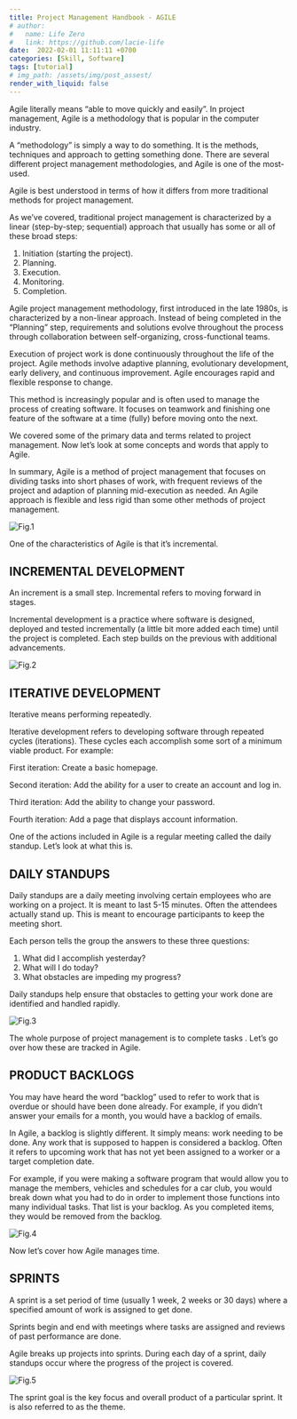 ```yaml
---
title: Project Management Handbook - AGILE
# author:
#   name: Life Zero
#   link: https://github.com/lacie-life
date:  2022-02-01 11:11:11 +0700
categories: [Skill, Software]
tags: [tutorial]
# img_path: /assets/img/post_assest/
render_with_liquid: false
---
```


Agile literally means “able to move quickly and easily”. In project management, Agile is a methodology that is popular in the computer industry.

A “methodology” is simply a way to do something. It is the methods, techniques and approach to getting something done. There are several different project management methodologies, and Agile is one of the most-used.

Agile is best understood in terms of how it differs from more traditional methods for project management.

As we’ve covered, traditional project management is characterized by a linear (step-by-step; sequential) approach that usually has some or all of these broad steps:

1. Initiation (starting the project).
2. Planning.
3. Execution.
4. Monitoring.
5. Completion.

Agile project management methodology, first introduced in the late 1980s, is characterized by a non-linear approach. Instead of being completed in the “Planning” step, requirements and solutions evolve throughout the process through collaboration between self-organizing, cross-functional teams.

Execution of project work is done continuously throughout the life of the project. Agile methods involve adaptive planning, evolutionary development, early delivery, and continuous improvement. Agile encourages rapid and flexible response to change.

This method is increasingly popular and is often used to manage the process of creating software. It focuses on teamwork and finishing one feature of the software at a time (fully) before moving onto the next.

We covered some of the primary data and terms related to project management. Now let’s look at some concepts and words that apply to Agile.

In summary, Agile is a method of project management that focuses on dividing tasks into short phases of work, with frequent reviews of the project and adaption of planning mid-execution as needed. An Agile approach is flexible and less rigid than some other methods of project management.

![Fig.1](https://github.com/lacie-life/lacie-life.github.io/blob/main/assets/img/post_assest/PM-21.png?raw=true)

One of the characteristics of Agile is that it’s incremental.

## INCREMENTAL DEVELOPMENT

An increment is a small step. Incremental refers to moving forward in stages.

Incremental development is a practice where software is designed, deployed and tested incrementally (a little bit more added each time) until the project is completed. Each step builds on the previous with additional advancements.

![Fig.2](https://github.com/lacie-life/lacie-life.github.io/blob/main/assets/img/post_assest/PM-22.png?raw=true)

## ITERATIVE DEVELOPMENT

Iterative means performing repeatedly.

Iterative development refers to developing software through repeated cycles (iterations). These cycles each accomplish some sort of a minimum viable product. For example:

First iteration: Create a basic homepage.

Second iteration: Add the ability for a user to create an account and log in.

Third iteration: Add the ability to change your password.

Fourth iteration: Add a page that displays account information.


One of the actions included in Agile is a regular meeting called the daily standup. Let’s look at what this is.

## DAILY STANDUPS

Daily standups are a daily meeting involving certain employees who are working on a project. It is meant to last 5-15 minutes. Often the attendees actually stand up. This is meant to encourage participants to keep the meeting short.

Each person tells the group the answers to these three questions:

1. What did I accomplish yesterday?
2. What will I do today?
3. What obstacles are impeding my progress?

Daily standups help ensure that obstacles to getting your work done are identified and handled rapidly.

![Fig.3](https://github.com/lacie-life/lacie-life.github.io/blob/main/assets/img/post_assest/PM-23.png?raw=true)

The whole purpose of project management is to complete tasks . Let’s go over how these are tracked in Agile.

## PRODUCT BACKLOGS

You may have heard the word “backlog” used to refer to work that is overdue or should have been done already. For example, if you didn’t answer your emails for a month, you would have a backlog of emails.

In Agile, a backlog is slightly different. It simply means: work needing to be done. Any work that is supposed to happen is considered a backlog. Often it refers to upcoming work that has not yet been assigned to a worker or a target completion date.

For example, if you were making a software program that would allow you to manage the members, vehicles and schedules for a car club, you would break down what you had to do in order to implement those functions into many individual tasks. That list is your backlog. As you completed items, they would be removed from the backlog.

![Fig.4](https://github.com/lacie-life/lacie-life.github.io/blob/main/assets/img/post_assest/PM-24.png?raw=true)

Now let’s cover how Agile manages time.

## SPRINTS

A sprint is a set period of time (usually 1 week, 2 weeks or 30 days) where a specified amount of work is assigned to get done.

Sprints begin and end with meetings where tasks are assigned and reviews of past performance are done.

Agile breaks up projects into sprints. During each day of a sprint, daily standups occur where the progress of the project is covered.

![Fig.5](https://github.com/lacie-life/lacie-life.github.io/blob/main/assets/img/post_assest/PM-25.png?raw=true)

The sprint goal is the key focus and overall product of a particular sprint. It is also referred to as the theme.
